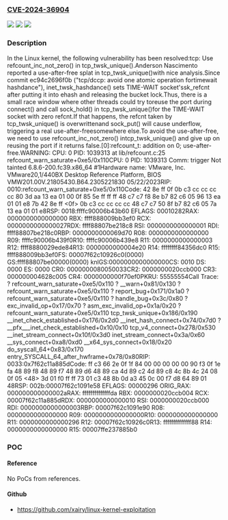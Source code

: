 ### [CVE-2024-36904](https://cve.mitre.org/cgi-bin/cvename.cgi?name=CVE-2024-36904)
![](https://img.shields.io/static/v1?label=Product&message=Linux&color=blue)
![](https://img.shields.io/static/v1?label=Version&message=ec94c2696f0b%3C%2084546cc1aeeb%20&color=brighgreen)
![](https://img.shields.io/static/v1?label=Vulnerability&message=n%2Fa&color=brighgreen)

### Description

In the Linux kernel, the following vulnerability has been resolved:tcp: Use refcount_inc_not_zero() in tcp_twsk_unique().Anderson Nascimento reported a use-after-free splat in tcp_twsk_unique()with nice analysis.Since commit ec94c2696f0b ("tcp/dccp: avoid one atomic operation fortimewait hashdance"), inet_twsk_hashdance() sets TIME-WAIT socket'ssk_refcnt after putting it into ehash and releasing the bucket lock.Thus, there is a small race window where other threads could try toreuse the port during connect() and call sock_hold() in tcp_twsk_unique()for the TIME-WAIT socket with zero refcnt.If that happens, the refcnt taken by tcp_twsk_unique() is overwrittenand sock_put() will cause underflow, triggering a real use-after-freesomewhere else.To avoid the use-after-free, we need to use refcount_inc_not_zero() intcp_twsk_unique() and give up on reusing the port if it returns false.[0]:refcount_t: addition on 0; use-after-free.WARNING: CPU: 0 PID: 1039313 at lib/refcount.c:25 refcount_warn_saturate+0xe5/0x110CPU: 0 PID: 1039313 Comm: trigger Not tainted 6.8.6-200.fc39.x86_64 #1Hardware name: VMware, Inc. VMware20,1/440BX Desktop Reference Platform, BIOS VMW201.00V.21805430.B64.2305221830 05/22/2023RIP: 0010:refcount_warn_saturate+0xe5/0x110Code: 42 8e ff 0f 0b c3 cc cc cc cc 80 3d aa 13 ea 01 00 0f 85 5e ff ff ff 48 c7 c7 f8 8e b7 82 c6 05 96 13 ea 01 01 e8 7b 42 8e ff <0f> 0b c3 cc cc cc cc 48 c7 c7 50 8f b7 82 c6 05 7a 13 ea 01 01 e8RSP: 0018:ffffc90006b43b60 EFLAGS: 00010282RAX: 0000000000000000 RBX: ffff888009bb3ef0 RCX: 0000000000000027RDX: ffff88807be218c8 RSI: 0000000000000001 RDI: ffff88807be218c0RBP: 0000000000069d70 R08: 0000000000000000 R09: ffffc90006b439f0R10: ffffc90006b439e8 R11: 0000000000000003 R12: ffff8880029ede84R13: 0000000000004e20 R14: ffffffff84356dc0 R15: ffff888009bb3ef0FS:  00007f62c10926c0(0000) GS:ffff88807be00000(0000) knlGS:0000000000000000CS:  0010 DS: 0000 ES: 0000 CR0: 0000000080050033CR2: 0000000020ccb000 CR3: 000000004628c005 CR4: 0000000000f70ef0PKRU: 55555554Call Trace: <TASK> ? refcount_warn_saturate+0xe5/0x110 ? __warn+0x81/0x130 ? refcount_warn_saturate+0xe5/0x110 ? report_bug+0x171/0x1a0 ? refcount_warn_saturate+0xe5/0x110 ? handle_bug+0x3c/0x80 ? exc_invalid_op+0x17/0x70 ? asm_exc_invalid_op+0x1a/0x20 ? refcount_warn_saturate+0xe5/0x110 tcp_twsk_unique+0x186/0x190 __inet_check_established+0x176/0x2d0 __inet_hash_connect+0x74/0x7d0 ? __pfx___inet_check_established+0x10/0x10 tcp_v4_connect+0x278/0x530 __inet_stream_connect+0x10f/0x3d0 inet_stream_connect+0x3a/0x60 __sys_connect+0xa8/0xd0 __x64_sys_connect+0x18/0x20 do_syscall_64+0x83/0x170 entry_SYSCALL_64_after_hwframe+0x78/0x80RIP: 0033:0x7f62c11a885dCode: ff c3 66 2e 0f 1f 84 00 00 00 00 00 90 f3 0f 1e fa 48 89 f8 48 89 f7 48 89 d6 48 89 ca 4d 89 c2 4d 89 c8 4c 8b 4c 24 08 0f 05 <48> 3d 01 f0 ff ff 73 01 c3 48 8b 0d a3 45 0c 00 f7 d8 64 89 01 48RSP: 002b:00007f62c1091e58 EFLAGS: 00000296 ORIG_RAX: 000000000000002aRAX: ffffffffffffffda RBX: 0000000020ccb004 RCX: 00007f62c11a885dRDX: 0000000000000010 RSI: 0000000020ccb000 RDI: 0000000000000003RBP: 00007f62c1091e90 R08: 0000000000000000 R09: 0000000000000000R10: 0000000000000000 R11: 0000000000000296 R12: 00007f62c10926c0R13: ffffffffffffff88 R14: 0000000000000000 R15: 00007ffe237885b0 </TASK>

### POC

#### Reference
No PoCs from references.

#### Github
- https://github.com/xairy/linux-kernel-exploitation

